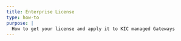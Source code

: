 ```yaml
---
title: Enterprise License
type: how-to
purpose: |
  How to get your license and apply it to KIC managed Gateways
---
```

